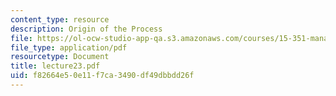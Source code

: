 ```yaml
---
content_type: resource
description: Origin of the Process
file: https://ol-ocw-studio-app-qa.s3.amazonaws.com/courses/15-351-managing-the-innovation-process-fall-2002/f82664e50e11f7ca3490df49dbbdd26f_lecture23.pdf
file_type: application/pdf
resourcetype: Document
title: lecture23.pdf
uid: f82664e5-0e11-f7ca-3490-df49dbbdd26f
---
```

